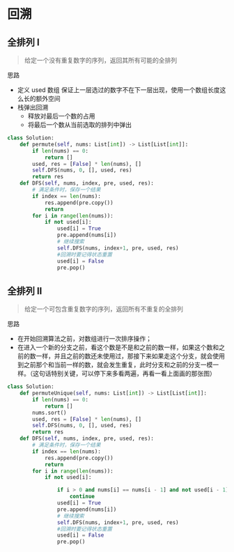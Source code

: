 # 回溯

## 全排列 I

> 给定一个没有重复数字的序列，返回其所有可能的全排列

思路

- 定义 used 数组
  保证上一层选过的数字不在下一层出现，使用一个数组长度这么长的额外空间
- 栈弹出回溯
  - 释放对最后一个数的占用
  - 将最后一个数从当前选取的排列中弹出

```python
class Solution:
    def permute(self, nums: List[int]) -> List[List[int]]:
        if len(nums) == 0:
            return []
        used, res = [False] * len(nums), []
        self.DFS(nums, 0, [], used, res)
        return res
    def DFS(self, nums, index, pre, used, res):
        # 满足条件时，保存一个结果
        if index == len(nums):
            res.append(pre.copy())
            return
        for i in range(len(nums)):
            if not used[i]:
                used[i] = True
                pre.append(nums[i])
                # 继续搜索
                self.DFS(nums, index+1, pre, used, res)
                #回溯时要记得状态重置
                used[i] = False
                pre.pop()
```

## 全排列 II

> 给定一个可包含重复数字的序列，返回所有不重复的全排列

思路

- 在开始回溯算法之前，对数组进行一次排序操作；
- 在进入一个新的分支之前，看这个数是不是和之前的数一样，如果这个数和之前的数一样，并且之前的数还未使用过，那接下来如果走这个分支，就会使用到之前那个和当前一样的数，就会发生重复，此时分支和之前的分支一模一样。（这句话特别关键，可以停下来多看两遍，再看一看上面画的那张图）

```python
class Solution:
    def permuteUnique(self, nums: List[int]) -> List[List[int]]:
        if len(nums) == 0: 
            return []
        nums.sort()
        used, res = [False] * len(nums), []
        self.DFS(nums, 0, [], used, res)
        return res
    def DFS(self, nums, index, pre, used, res):
        # 满足条件时，保存一个结果
        if index == len(nums):
            res.append(pre.copy())
            return
        for i in range(len(nums)):
            if not used[i]:

                if i > 0 and nums[i] == nums[i - 1] and not used[i - 1]:
                    continue 
                used[i] = True
                pre.append(nums[i])
                # 继续搜索
                self.DFS(nums, index+1, pre, used, res)
                #回溯时要记得状态重置
                used[i] = False
                pre.pop()
```
